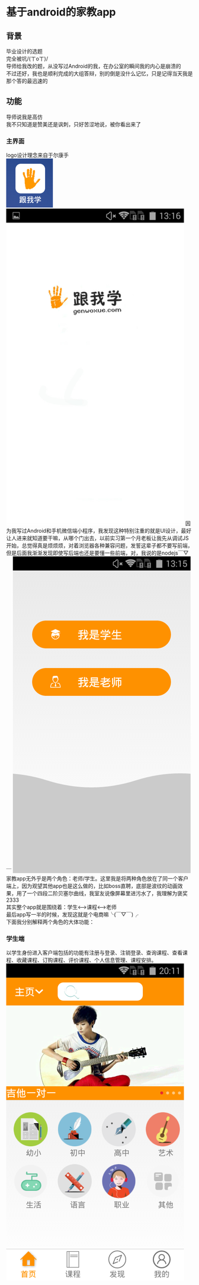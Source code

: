 # 基于android的家教app
## 背景
毕业设计的选题<br>
完全被坑/(ㄒoㄒ)/<br>
导师给我改的题，从没写过Android的我，在办公室的瞬间我的内心是崩溃的<br>
不过还好，我也是顺利完成的大组答辩，别的倒是没什么记忆，只是记得当天我是那个答的最迅速的<br>
## 功能
导师说我是高仿<br>
我不只知道是赞美还是讽刺，只好苦涩地说，被你看出来了<br>
### 主界面
logo设计理念来自于尔康手<br>
![](https://github.com/zhulinmx/ptutor/blob/project_img/Screenshot_2017-05-29-17-13-34.png)
![](https://github.com/zhulinmx/ptutor/blob/project_img/Screenshot_2017-05-29-13-16-22.png) 
因为我写过Android和手机微信端小程序，我发现这种特别注重的就是UI设计，最好让人进来就知道要干嘛，从哪个门出去，以前实习第一个月老板让我先从调试JS开始，总觉得真是烦烦烦，对着浏览器各种兼容问题，发誓这辈子都不要写前端，但是后面我渐渐发现即使写后端也还是要懂一些前端，对，我说的是nodejs￣▽￣
![](https://github.com/zhulinmx/ptutor/blob/project_img/Screenshot_2017-05-29-13-15-47.png) 
<br>家教app无外乎是两个角色：老师/学生。这里我是将两种角色放在了同一个客户端上，因为观望其他app也是这么做的，比如boss直聘，底部是波纹的动画效果，用了一个四段二阶贝塞尔曲线，我室友说像屏幕里进污水了，我理解为褒奖2333 <br>
其实整个app就是围绕着：学生<-->课程<-->老师 <br>
最后app写一半的时候，发现这就是个电商嘛╰(￣▽￣)╭ <br>
下面我分别解释两个角色的大体功能：
### 学生端
以学生身份进入客户端包括的功能有注册与登录、注销登录、查询课程、查看课程、收藏课程、订购课程、评价课程、个人信息管理、课程安排。
![](https://github.com/zhulinmx/ptutor/blob/project_img/Screenshot_2017-05-28-20-11-24.png) 




